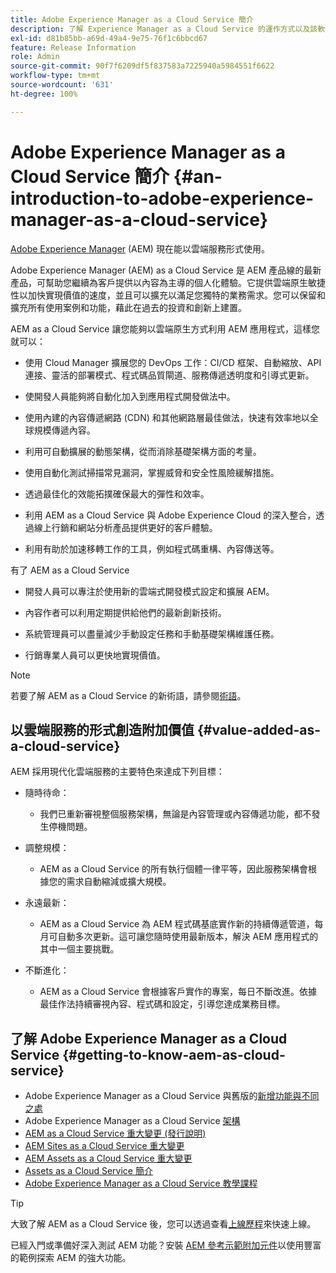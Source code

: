 ```yaml
---
title: Adobe Experience Manager as a Cloud Service 簡介
description: 了解 Experience Manager as a Cloud Service 的運作方式以及該軟體可以為您做哪些事。
exl-id: d81b85bb-a69d-49a4-9e75-76f1c6bbcd67
feature: Release Information
role: Admin
source-git-commit: 90f7f6209df5f837583a7225940a5984551f6622
workflow-type: tm+mt
source-wordcount: '631'
ht-degree: 100%

---
```


# Adobe Experience Manager as a Cloud Service 簡介 {#an-introduction-to-adobe-experience-manager-as-a-cloud-service}

[Adobe Experience Manager](https://www.adobe.com/tw/marketing/experience-manager.html) (AEM) 現在能以雲端服務形式使用。

Adobe Experience Manager (AEM) as a Cloud Service 是 AEM 產品線的最新產品，可幫助您繼續為客戶提供以內容為主導的個人化體驗。它提供雲端原生敏捷性以加快實現價值的速度，並且可以擴充以滿足您獨特的業務需求。您可以保留和擴充所有使用案例和功能，藉此在過去的投資和創新上建置。

AEM as a Cloud Service 讓您能夠以雲端原生方式利用 AEM 應用程式，這樣您就可以：

* 使用 Cloud Manager 擴展您的 DevOps 工作：CI/CD 框架、自動縮放、API 連接、靈活的部署模式、程式碼品質閘道、服務傳遞透明度和引導式更新。

* 使開發人員能夠將自動化加入到應用程式開發做法中。

* 使用內建的內容傳遞網路 (CDN) 和其他網路層最佳做法，快速有效率地以全球規模傳遞內容。

* 利用可自動擴展的動態架構，從而消除基礎架構方面的考量。

* 使用自動化測試掃描常見漏洞，掌握威脅和安全性風險緩解措施。

* 透過最佳化的效能拓撲確保最大的彈性和效率。

* 利用 AEM as a Cloud Service 與 Adobe Experience Cloud 的深入整合，透過線上行銷和網站分析產品提供更好的客戶體驗。

* 利用有助於加速移轉工作的工具，例如程式碼重構、內容傳送等。

有了 AEM as a Cloud Service

* 開發人員可以專注於使用新的雲端式開發模式設定和擴展 AEM。

* 內容作者可以利用定期提供給他們的最新創新技術。

* 系統管理員可以盡量減少手動設定任務和手動基礎架構維護任務。

* 行銷專業人員可以更快地實現價值。

>[!NOTE]
>若要了解 AEM as a Cloud Service 的新術語，請參閱[術語](terminology.md)。

## 以雲端服務的形式創造附加價值 {#value-added-as-a-cloud-service}

AEM 採用現代化雲端服務的主要特色來達成下列目標：

* 隨時待命：

   * 我們已重新審視整個服務架構，無論是內容管理或內容傳遞功能，都不發生停機問題。

* 調整規模：

   * AEM as a Cloud Service 的所有執行個體一律平等，因此服務架構會根據您的需求自動縮減或擴大規模。

* 永遠最新：

   * AEM as a Cloud Service 為 AEM 程式碼基底實作新的持續傳遞管道，每月可自動多次更新。這可讓您隨時使用最新版本，解決 AEM 應用程式的其中一個主要挑戰。

* 不斷進化：

   * AEM as a Cloud Service 會根據客戶實作的專案，每日不斷改進。依據最佳作法持續審視內容、程式碼和設定，引導您達成業務目標。

## 了解 Adobe Experience Manager as a Cloud Service {#getting-to-know-aem-as-cloud-service}

* Adobe Experience Manager as a Cloud Service 與舊版的[新增功能與不同之處](/help/overview/what-is-new-and-different.md)
* Adobe Experience Manager as a Cloud Service [架構](/help/overview/architecture.md)
* [AEM as a Cloud Service 重大變更 (發行說明)](/help/release-notes/aem-cloud-changes.md)
* [AEM Sites as a Cloud Service 重大變更](/help/sites-cloud/sites-cloud-changes.md)
* [AEM Assets as a Cloud Service 重大變更](/help/assets/assets-cloud-changes.md)
* [Assets as a Cloud Service 簡介](/help/assets/overview.md)
* [Adobe Experience Manager as a Cloud Service 教學課程](https://experienceleague.adobe.com/docs/experience-manager-learn/cloud-service/overview.html)

>[!TIP]
>
>大致了解 AEM as a Cloud Service 後，您可以透過查看[上線歷程](/help/journey-onboarding/overview.md)來快速上線。
>
>已經入門或準備好深入測試 AEM 功能？安裝 [AEM 參考示範附加元件](/help/journey-sites/demos-add-on/overview.md)以使用豐富的範例探索 AEM 的強大功能。
